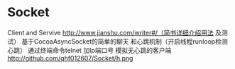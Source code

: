 # Socket
Client and Servive
http://www.jianshu.com/writer#/（简书详细介绍用法 及测试）
基于CocoaAsyncSocket的简单的聊天 和心跳机制（开启线程runloop检测心跳）
通过终端命令telnet 加Ip端口号  模拟无心跳的客户端
http://github.com/qhf012607/Socket/h.png